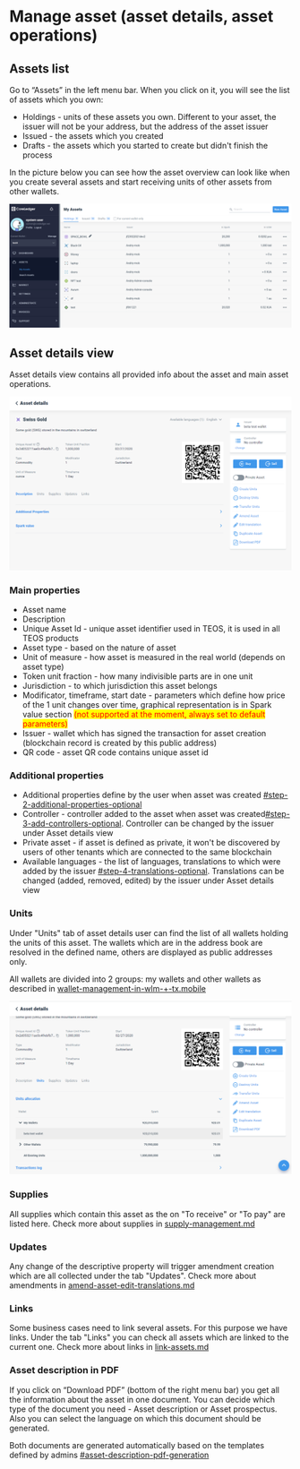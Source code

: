 # Manage asset  (asset details, asset operations)

## Assets list

Go to “Assets” in the left menu bar. When you click on it, you will see the list of assets which you own:

* Holdings - units of these assets you own. Different to your asset, the issuer will not be your address, but the address of the asset issuer
* Issued - the assets which you created
* Drafts - the assets which you started to create but didn't finish the process

In the picture below you can see how the asset overview can look like when you create several assets and start receiving units of other assets from other wallets.

![](<../../.gitbook/assets/image (42).png>)

## Asset details view

Asset details view contains all provided info about the asset and main asset operations.

![](<../../.gitbook/assets/image (40).png>)

### Main properties

* Asset name
* Description
* Unique Asset Id - unique asset identifier used in TEOS, it is used in all TEOS products
* Asset type - based on the nature of asset
* Unit of measure - how asset is measured in the real world (depends on asset type)
* Token unit fraction - how many indivisible parts are in one unit
* Jurisdiction - to which jurisdiction this asset belongs
* Modificator, timeframe, start date - parameters which define how price of the 1 unit changes over time, graphical representation is in Spark value section <mark style="color:red;">(not supported at the moment, always set to default parameters)</mark>
* Issuer - wallet which has signed the transaction for asset creation (blockchain record is created by this public address)
* QR code - asset QR code contains unique asset id

### Additional properties

* Additional properties define by the user when asset was created  [#step-2-additional-properties-optional](./#step-2-additional-properties-optional "mention")
* Controller - controller added to the asset when asset was created[#step-3-add-controllers-optional](./#step-3-add-controllers-optional "mention"). Controller can be changed by the issuer under Asset details view
* Private asset - if asset is defined as private, it won't be discovered by users of other tenants which are connected to the same blockchain
* Available languages - the list of languages, translations to which were added by the issuer [#step-4-translations-optional](./#step-4-translations-optional "mention"). Translations can be changed (added, removed, edited) by the issuer under Asset details view

### Units

Under "Units" tab of asset details user can find the list of all wallets holding the units of this asset. The wallets which are in the address book are resolved in the defined name, others are displayed as public addresses only.

All wallets are divided into 2 groups: my wallets and other wallets as described in [wallet-management-in-wlm-+-tx.mobile](../wallet-management-in-wlm-+-tx.mobile/ "mention")

![](<../../.gitbook/assets/image (13).png>)

### Supplies

All supplies which contain this asset as the on "To receive" or "To pay" are listed here. Check more about supplies in [supply-management.md](../supply-management.md "mention")

### Updates

Any change of the descriptive property will trigger amendment creation which are all collected under the tab "Updates". Check more about amendments in [amend-asset-edit-translations.md](amend-asset-edit-translations.md "mention")

### Links

Some business cases need to link several assets. For this purpose we have links. Under the tab "Links" you can check all assets which are linked to the current one. Check more about links in [link-assets.md](link-assets.md "mention")

### Asset description in PDF

If you click on “Download PDF” (bottom of the right menu bar) you get all the information about the asset in one document. You can decide which type of the document you need - Asset description or Asset prospectus. Also you can select the language on which this document should be generated.

Both documents are generated automatically based on the templates defined by admins [#asset-description-pdf-generation](../../admin-user-guide/wlm-configuration/templates-management.md#asset-description-pdf-generation "mention")
